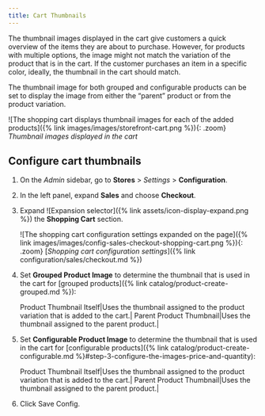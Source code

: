 ```yaml
---
title: Cart Thumbnails
---
```


The thumbnail images displayed in the cart give customers a quick overview of the items they are about to purchase. However, for products with multiple options, the image might not match the variation of the product that is in the cart. If the customer purchases an item in a specific color, ideally, the thumbnail in the cart should match.

The thumbnail image for both grouped and configurable products can be set to display the image from either the “parent” product or from the product variation.

![The shopping cart displays thumbnail images for each of the added products]({% link images/images/storefront-cart.png %}){: .zoom}
_Thumbnail images displayed in the cart_

## Configure cart thumbnails

1. On the _Admin_ sidebar, go to **Stores** > _Settings_ > **Configuration**.

1. In the left panel, expand **Sales** and choose **Checkout**.

1. Expand ![Expansion selector]({% link assets/icon-display-expand.png %}) the **Shopping Cart** section.

   ![The shopping cart configuration settings expanded on the page]({% link images/images/config-sales-checkout-shopping-cart.png %}){: .zoom}
   [_Shopping cart configuration settings_]({% link configuration/sales/checkout.md %})

1. Set **Grouped Product Image** to determine the thumbnail that is used in the cart for [grouped products]({% link catalog/product-create-grouped.md %}):

   Product Thumbnail Itself|Uses the thumbnail assigned to the product variation that is added to the cart.|
   Parent Product Thumbnail|Uses the thumbnail assigned to the parent product.|

1. Set **Configurable Product Image** to determine the thumbnail that is used in the cart for [configurable products]({% link catalog/product-create-configurable.md %}#step-3-configure-the-images-price-and-quantity):

   Product Thumbnail Itself|Uses the thumbnail assigned to the product variation that is added to the cart.|
   Parent Product Thumbnail|Uses the thumbnail assigned to the parent product.|

1. Click <span class="btn">Save Config</span>.
